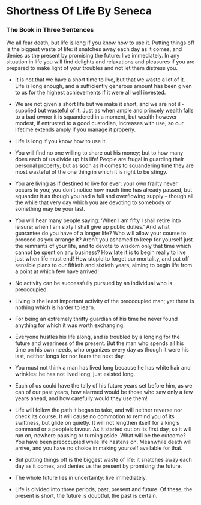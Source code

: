 # Shortness Of Life By Seneca

### The Book in Three Sentences
We all fear death, but life is long if you know how to use it. Putting things off is the biggest waste of life: it snatches away each day as it comes, and denies us the present by promising the future: live immediately. In any situation in life you will find delights and relaxations and pleasures if you are prepared to make light of your troubles and not let them distress you.

- It is not that we have a short time to live, but that we waste a lot of it. Life is long enough, and a sufficiently generous amount has been given to us for the highest achievements if it were all well invested.

- We are not given a short life but we make it short, and we are not ill-supplied but wasteful of it. Just as when ample and princely wealth falls to a bad owner it is squandered in a moment, but wealth however modest, if entrusted to a good custodian, increases with use, so our lifetime extends amply if you manage it properly.

- Life is long if you know how to use it.

- You will find no one willing to share out his money; but to how many does each of us divide up his life! People are frugal in guarding their personal property; but as soon as it comes to squandering time they are most wasteful of the one thing in which it is right to be stingy.

- You are living as if destined to live for ever; your own frailty never occurs to you; you don’t notice how much time has already passed, but squander it as though you had a full and overflowing supply – though all the while that very day which you are devoting to somebody or something may be your last.

- You will hear many people saying: ‘When I am fifty I shall retire into leisure; when I am sixty I shall give up public duties.’ And what guarantee do you have of a longer life? Who will allow your course to proceed as you arrange it? Aren’t you ashamed to keep for yourself just the remnants of your life, and to devote to wisdom only that time which cannot be spent on any business? How late it is to begin really to live just when life must end! How stupid to forget our mortality, and put off sensible plans to our fiftieth and sixtieth years, aiming to begin life from a point at which few have arrived!

- No activity can be successfully pursued by an individual who is preoccupied.

- Living is the least important activity of the preoccupied man; yet there is nothing which is harder to learn.

- For being an extremely thrifty guardian of his time he never found anything for which it was worth exchanging.

- Everyone hustles his life along, and is troubled by a longing for the future and weariness of the present. But the man who spends all his time on his own needs, who organizes every day as though it were his last, neither longs for nor fears the next day.

- You must not think a man has lived long because he has white hair and wrinkles: he has not lived long, just existed long.

- Each of us could have the tally of his future years set before him, as we can of our past years, how alarmed would be those who saw only a few years ahead, and how carefully would they use them!

- Life will follow the path it began to take, and will neither reverse nor check its course. It will cause no commotion to remind you of its swiftness, but glide on quietly. It will not lengthen itself for a king’s command or a people’s favour. As it started out on its first day, so it will run on, nowhere pausing or turning aside. What will be the outcome? You have been preoccupied while life hastens on. Meanwhile death will arrive, and you have no choice in making yourself available for that.

- But putting things off is the biggest waste of life: it snatches away each day as it comes, and denies us the present by promising the future.

- The whole future lies in uncertainty: live immediately.

- Life is divided into three periods, past, present and future. Of these, the present is short, the future is doubtful, the past is certain.
